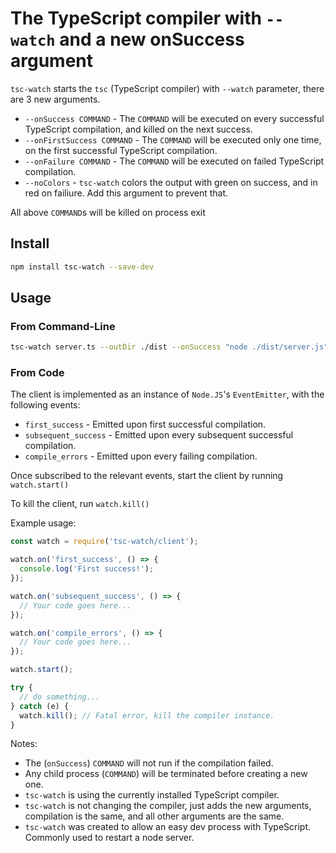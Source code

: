 # The TypeScript compiler with `--watch` and a new onSuccess argument
`tsc-watch` starts the `tsc` (TypeScript compiler) with `--watch` parameter, there are 3 new arguments.

- `--onSuccess COMMAND` - The `COMMAND` will be executed on every successful TypeScript compilation, and killed on the next success.
- `--onFirstSuccess COMMAND` - The `COMMAND` will be executed only one time, on the first successful TypeScript compilation.
- `--onFailure COMMAND` - The `COMMAND` will be executed on failed TypeScript compilation.
- `--noColors` - `tsc-watch` colors the output with green on success, and in red on failiure. Add this argument to prevent that.

All above `COMMAND`s will be killed on process exit

## Install

```sh
npm install tsc-watch --save-dev
```

## Usage

### From Command-Line

```sh
tsc-watch server.ts --outDir ./dist --onSuccess "node ./dist/server.js" --onFailure "echo Beep! Compilation Failed"
```

### From Code

The client is implemented as an instance of `Node.JS`'s `EventEmitter`, with the following events:

- `first_success` - Emitted upon first successful compilation.
- `subsequent_success` - Emitted upon every subsequent successful compilation.
- `compile_errors` - Emitted upon every failing compilation.

Once subscribed to the relevant events, start the client by running `watch.start()`

To kill the client, run `watch.kill()`

Example usage:

```javascript
const watch = require('tsc-watch/client');

watch.on('first_success', () => {
  console.log('First success!');
});

watch.on('subsequent_success', () => {
  // Your code goes here...
});

watch.on('compile_errors', () => {
  // Your code goes here...
});

watch.start();

try {
  // do something...
} catch (e) {
  watch.kill(); // Fatal error, kill the compiler instance.
}
```

Notes:
* The (`onSuccess`) `COMMAND` will not run if the compilation failed.
* Any child process (`COMMAND`) will be terminated before creating a new one.
* `tsc-watch` is using the currently installed TypeScript compiler.
* `tsc-watch` is not changing the compiler, just adds the new arguments, compilation is the same, and all other arguments are the same.
* `tsc-watch` was created to allow an easy dev process with TypeScript. Commonly used to restart a node server.
